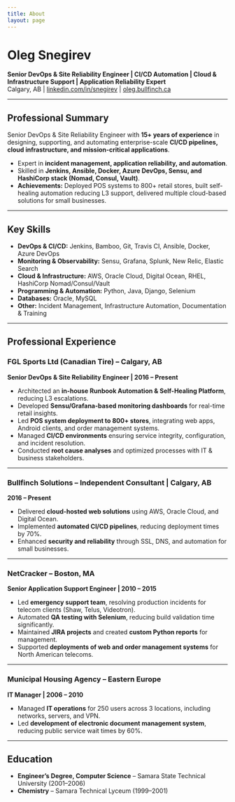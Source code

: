 ```yaml
---
title: About
layout: page
---
```


# Oleg Snegirev
**Senior DevOps & Site Reliability Engineer | CI/CD Automation | Cloud & Infrastructure Support | Application Reliability Expert**  
Calgary, AB | [linkedin.com/in/snegirev](https://linkedin.com/in/snegirev) | [oleg.bullfinch.ca](https://oleg.bullfinch.ca)

---

## Professional Summary
Senior DevOps & Site Reliability Engineer with **15+ years of experience** in designing, supporting, 
and automating enterprise-scale **CI/CD pipelines, cloud infrastructure, and mission-critical applications**.  

- Expert in **incident management, application reliability, and automation**.  
- Skilled in **Jenkins, Ansible, Docker, Azure DevOps, Sensu, and HashiCorp stack (Nomad, Consul, Vault)**.  
- **Achievements:** Deployed POS systems to 800+ retail stores, built self-healing automation reducing L3 support, 
  delivered multiple cloud-based solutions for small businesses.  

---

## Key Skills

- **DevOps & CI/CD:** Jenkins, Bamboo, Git, Travis CI, Ansible, Docker, Azure DevOps  
- **Monitoring & Observability:** Sensu, Grafana, Splunk, New Relic, Elastic Search  
- **Cloud & Infrastructure:** AWS, Oracle Cloud, Digital Ocean, RHEL, HashiCorp Nomad/Consul/Vault  
- **Programming & Automation:** Python, Java, Django, Selenium  
- **Databases:** Oracle, MySQL  
- **Other:** Incident Management, Infrastructure Automation, Documentation & Training  

---

## Professional Experience

### **FGL Sports Ltd (Canadian Tire) – Calgary, AB**  
**Senior DevOps & Site Reliability Engineer | 2016 – Present**

- Architected an **in-house Runbook Automation & Self-Healing Platform**, reducing L3 escalations.  
- Developed **Sensu/Grafana-based monitoring dashboards** for real-time retail insights.  
- Led **POS system deployment to 800+ stores**, integrating web apps, Android clients, and order management systems.  
- Managed **CI/CD environments** ensuring service integrity, configuration, and incident resolution.  
- Conducted **root cause analyses** and optimized processes with IT & business stakeholders.  

---

### **Bullfinch Solutions – Independent Consultant | Calgary, AB**  
**2016 – Present**

- Delivered **cloud-hosted web solutions** using AWS, Oracle Cloud, and Digital Ocean.  
- Implemented **automated CI/CD pipelines**, reducing deployment times by 70%.  
- Enhanced **security and reliability** through SSL, DNS, and automation for small businesses.  

---

### **NetCracker – Boston, MA**  
**Senior Application Support Engineer | 2010 – 2015**

- Led **emergency support team**, resolving production incidents for telecom clients (Shaw, Telus, Videotron).  
- Automated **QA testing with Selenium**, reducing build validation time significantly.  
- Maintained **JIRA projects** and created **custom Python reports** for management.  
- Supported **deployments of web and order management systems** for North American telecoms.  

---

### **Municipal Housing Agency – Eastern Europe**  
**IT Manager | 2006 – 2010**

- Managed **IT operations** for 250 users across 3 locations, including networks, servers, and VPN.  
- Led **development of electronic document management system**, reducing public service wait times by 60%.  

---

## Education

- **Engineer’s Degree, Computer Science** – Samara State Technical University (2001–2006)  
- **Chemistry** – Samara Technical Lyceum (1999–2001)  